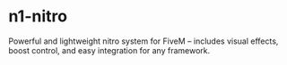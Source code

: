 # n1-nitro
Powerful and lightweight nitro system for FiveM – includes visual effects, boost control, and easy integration for any framework.
